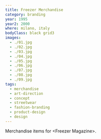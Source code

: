 ```yaml
---
title: Freezer Merchandise
category: branding
year: 1995
year2: 2000
where: milano, italy
bodyClass: black grid3
images:
  - ./01.jpg
  - ./02.jpg
  - ./03.jpg
  - ./04.jpg
  - ./05.jpg
  - ./06.jpg
  - ./07.jpg
  - ./08.jpg
  - ./09.jpg
tags:
  - merchandise
  - art-direction
  - concept
  - streetwear
  - fashion-branding
  - product-design
  - design
---
```


Merchandise items for &lt;Freezer Magazine&gt;.
